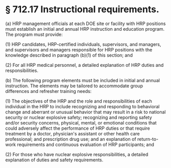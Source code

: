 # § 712.17   Instructional requirements.

(a) HRP management officials at each DOE site or facility with HRP positions must establish an initial and annual HRP instruction and education program. The program must provide:


(1) HRP candidates, HRP-certified individuals, supervisors, and managers, and supervisors and managers responsible for HRP positions with the knowledge described in paragraph (b)(1) of this section; and


(2) For all HRP medical personnel, a detailed explanation of HRP duties and responsibilities.


(b) The following program elements must be included in initial and annual instruction. The elements may be tailored to accommodate group differences and refresher training needs:


(1) The objectives of the HRP and the role and responsibilities of each individual in the HRP to include recognizing and responding to behavioral change and aberrant or unusual behavior that may result in a risk to national security or nuclear explosive safety; recognizing and reporting safety and/or security concerns, physical, mental, or emotional conditions that could adversely affect the performance of HRP duties or that require treatment by a doctor, physician's assistant or other health care professional; and prescription drug use; and an explanation of return-to-work requirements and continuous evaluation of HRP participants; and


(2) For those who have nuclear explosive responsibilities, a detailed explanation of duties and safety requirements.




